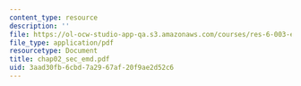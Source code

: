 ```yaml
---
content_type: resource
description: ''
file: https://ol-ocw-studio-app-qa.s3.amazonaws.com/courses/res-6-003-electromechanical-dynamics-spring-2009/3aad30fb6cbd7a2967af20f9ae2d52c6_chap02_sec_emd.pdf
file_type: application/pdf
resourcetype: Document
title: chap02_sec_emd.pdf
uid: 3aad30fb-6cbd-7a29-67af-20f9ae2d52c6
---
```

